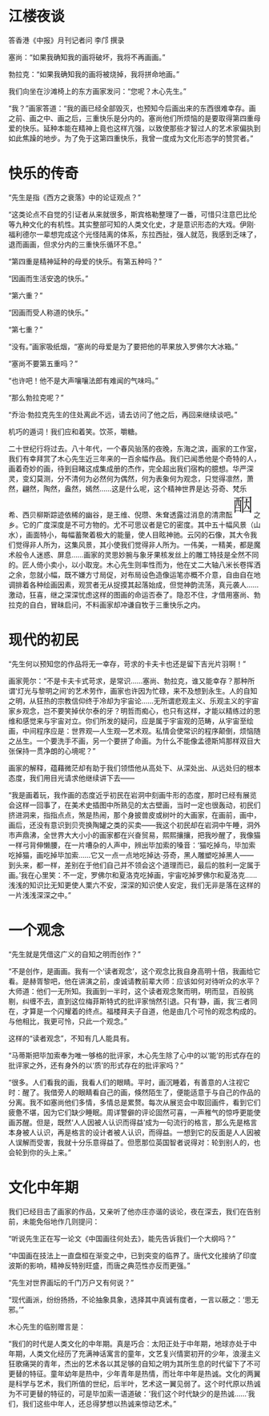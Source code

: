    

# 江楼夜谈

答香港《中报》月刊记者问 李邝 撰录

塞尚：“如果我确知我的画将破坏，我将不再画画。”

勃拉克：“如果我确知我的画将被烧掉，我将拼命地画。”

我们向坐在沙滩椅上的东方画家发问：“您呢？木心先生。”

“我？”画家答道：“我的画已经全部毁灭，也预知今后画出来的东西很难幸存。画之前、画之中、画之后，三重快乐是分内的。塞尚他们所烦恼的是要取得第四重母爱的快乐。延种本能在精神上竟也这样亢强，以致使那些才智过人的艺术家偏执到如此焦躁的地步。为了免于这第四重快乐，我曾一度成为文化形态学的赞赏者。”

   

# 快乐的传奇

“先生是指《西方之衰落》中的论证观点？”

“这类论点不自觉的引证者从来就很多，斯宾格勒整理了一番，可惜只注意巴比伦等九种文化的有机性。其实整部可知的人类文化史，才是意识形态的大戏。伊刚·福利德尔一辈想完成这个光怪陆离的体系，东拉西扯，强人就范，我感到乏味了，退而画画，但求分内的三重快乐循环不息。”

“第四重是精神延种的母爱的快乐。有第五种吗？”

“因画而生活安逸的快乐。”

“第六重？”

“因画而受人称道的快乐。”

“第七重？”

“没有。”画家吸纸烟，“塞尚的母爱是为了要把他的苹果放入罗佛尔大冰箱。”

“塞尚不要第五重吗？”

“也许吧！他不是大声嚷嚷法郎有难闻的气味吗。”

“那么勃拉克呢？”

“乔治·勃拉克先生的住处离此不远，请去访问了他之后，再回来继续谈吧。”

机巧的遁词！我们应和着笑。饮茶，嚼糖。

二十世纪行将过去。八十年代，一个春风骀荡的夜晚，东海之滨，画家的工作室，我们有幸拜赏了木心先生近三年来的一百余幅作品。我们已闻悉他是个奇特的人，画着奇妙的画，待到目睹这成集成册的杰作，完全超出我们宿构的臆想。华严深灵，变幻莫测，分不清何为必然何为偶然，何为表象何为观念，只觉得凛然，萧然，翩然，陶然，盎然，嫣然……这是什么呢，这个精神世界是达·芬奇、梵乐希、西贝柳斯踪迹依稀的幽谷，是王维、倪瓒、朱耷透露过消息的清肃酝![](/木心全集（典藏套装十六册）/images/00224.jpeg)之乡。它的广度深度是不可方物的。尤不可思议者是它的密度。其中五十幅风景（山水），画面特小，每幅蓄聚着极大的能量，使人目眩神驰。云冈的石像，其大令我们觉得非人所为，这集风景，其小使我们觉得非人所为。一伟美，一精美，都是魔术般令人迷惑、屏息……画家的灵思妙腕与象牙果核发丝上的雕工特技是全然不同的。匠人倚小卖小，以小取宠。木心先生则率性而为，他在丈二大轴八米长卷挥洒之余，忽就小幅，既不嫌方寸局促，对布局设色造像运笔亦概不介意，自由自在地调排着各种绘画因素，观赏者无从捉摸其起落始成，但觉神韵流荡，真元袭人……激动，狂喜，继之深深忧虑这样的图画的命运否泰了。隐忍不住，才借用塞尚、勃拉克的自白，冒昧启问，不料画家却冲谦自牧于三重快乐之内。

   

# 现代的初民

“先生何以预知您的作品将无一幸存，苛求的卡夫卡也还是留下吉光片羽啊！”

画家莞尔：“不是卡夫卡式苛求，是常识……塞尚、勃拉克，谁又能幸存？那种所谓‘灯光与黎明之间’的艺术劳作，画家也许因为忙碌，来不及想到永生。人的自知之明，从狂热的宗教信仰终于冷却为宇宙论……无所谓悲观主义、乐观主义的宇宙家乡观念，岂不要笑掉伏尔泰的牙？明哲而痴心，也只有这样，才能以精练过的思维和感觉来与宇宙对立。你们所发的疑问，应是属于宇宙观的范畴，从宇宙至绘画，中间程序应是：世界观—人生观—艺术观。私情会使常识的程序颠倒，烦恼随之丛生。一个要洗手不画，另一个要拼了命画。为什么不能像孟德斯鸠那样双目大张保持一贯净朗的心境呢？”

画家的解释，蕴藉微茫却有助于我们领悟他从高处下、从深处出、从远处归的根本态度，我们用目光请求他继续讲下去——

“我是画着玩，我作画的态度近乎初民在岩洞中刻画牛形的态度，那时已经有展览会这样一回事了，在美术史插图中所熟见的太古壁画，当时一定也很轰动，初民们挤进洞来，指指点点，煞是热闹，那个身披兽皮或树叶的大画家，在画前，画中，画后，还没有意识到贝壳换陶罐之类的买卖——我这个初民却在岩洞中午睡，洞外市声鼎沸，全世界大大小小的画家都在兴奋贸易，熙熙攘攘，把我吵醒了，我像猫一样弓背伸懒腰，在一片嘈杂的人声中，辨出毕加索的嗓音：‘猫吃掉鸟，毕加索吃掉猫，画吃掉毕加索……它又一点一点地吃掉达·芬奇，黑人雕塑吃掉黑人——到头来，都一样，差别在于他们自己并不领会这个道理而已，最后的胜利一定属于画。’我在心里笑：不一定，罗佛尔和夏洛克吃掉画，宇宙吃掉罗佛尔和夏洛克……浅浅的知识比无知更使人栗六不安，深深的知识使人安定，我们无非是落在这样的一片浅浅深深之中。”

   

# 一个观念

“先生就是凭借这广义的自知之明而创作？”

“不是创作，是画画。我有一个‘读者观念’，这个观念比我自身高明十倍，我画给它看。是赫胥黎吧，他在讲演之前，虔诚请教前辈大师：应该如何对待听众的水平？大师道：他们一无所知。我画到一半时，这个读者观念聚而明，明而显，百般挑剔，纠缠不去，直到这位梅菲斯特式的批评家悄然引退。只有‘静，画，我’三者同在，才算是一个闪耀着的终点。福楼拜夫子自道，他是由几个可怜的观念构成的。与他相比，我更可怜，只此一个观念。”

这样的“读者观念”，不知有几人能具有。

“马蒂斯把毕加索奉为唯一够格的批评家，木心先生除了心中的以‘能’的形式存在的批评家之外，还有身外的以‘质’的形式存在的批评家吗？”

“很多。人们看我的画，我看人们的眼睛。平时，画沉睡着，有善意的人注视它时：醒了。我借旁人的眼睛看自己的画，倏然陌生了，便能适意于与自己的作品的分离。我不如塞尚他们多情，多情总是累赘。每次从展览会中取回画件，看到它们疲惫不堪，因为它们缺少睡眠。周详警僻的评论固然可喜，一声稚气的惊呼更能使画苏醒。但是，既然‘人人因被人认识而得益’成为一句流行的格言，那么先是格言本身被人认识，再是格言的设计者被人认识，而得益。一想到它的反面是人人因被人误解而受害，我就十分乐意得益了。但愿那位英国智者说得对：轮到别人的，也会轮到你的头上来。”

   

# 文化中年期

我们已经目击了画家的作品，又亲听了他亦庄亦谐的谈论，夜在深去，我们在告别前，未能免俗地作几则提问：

“听说先生正在写一论文《中国画往何处去》，能先告诉我们一个大纲吗？”

“中国画在技法上一直盘桓在渐变之中，已到突变的临界了。唐代文化接纳了印度波斯的影响，精神反特别旺盛，而唐之典范性亦反而更强。”

“先生对世界画坛的千门万户又有何说？”

“现代画派，纷纷扬扬，不论抽象具象，选择其中真诚有度者，一言以蔽之：‘思无邪。’”

木心先生的临别赠言是：

“我们的时代是人类文化的中年期。真是巧合：太阳正处于中年期，地球亦处于中年期，人类文化经历了充满神话寓言的童年，文艺复兴情窦初开的少年，浪漫主义狂歌痛哭的青年，杰出的艺术各以其足够的自知之明为其所生息的时代留下了不可更替的特征。童年幼年是热中，少年青年是热情，而壮年中年是热诚。文化的两翼是科学与艺术，我们所值的世纪，后半叶，艺术这一翼见弱了。这个时代原以热诚为不可更替的特征的，可是毕加索一语道破：‘我们这个时代缺少的是热诚……’我们，我们这些中年人，还总得梦想以热诚来惊动艺术。”